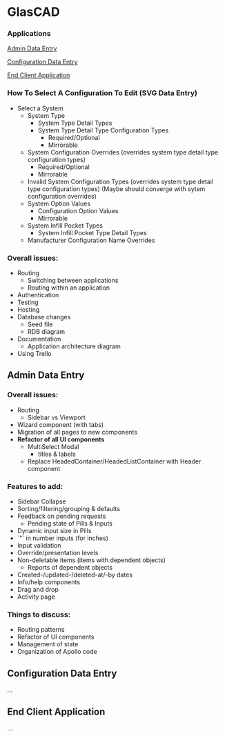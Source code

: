 
# GlasCAD

### Applications

[Admin Data Entry](#admin)

[Configuration Data Entry](#configuration)

[End Client Application](#client)

### How To Select A Configuration To Edit (SVG Data Entry)

- Select a System
    - System Type
        - System Type Detail Types
        - System Type Detail Type Configuration Types
            - Required/Optional
            - Mirrorable
    - System Configuration Overrides (overrides system type detail type configuration types)
        - Required/Optional
        - Mirrorable
    - Invalid System Configuration Types (overrides system type detail type configuration types)
        (Maybe should converge with sytem configuration overrides)
    - System Option Values
        - Configuration Option Values
        - Mirrorable
    - System Infill Pocket Types
        - System Infill Pocket Type Detail Types
    - Manufacturer Configuration Name Overrides

### Overall issues:
- Routing
    - Switching between applications
    - Routing within an application
- Authentication
- Testing
- Hosting
- Database changes
    - Seed file
    - RDB diagram
- Documentation
    - Application architecture diagram
- Using Trello


## <a name="admin"></a> Admin Data Entry

### Overall issues:
- Routing
    - Sidebar vs Viewport
- Wizard component (with tabs)
- Migration of all pages to new components
- **Refactor of all UI components**
    - MultiSelect Modal
        - titles & labels
    - Replace HeadedContainer/HeadedListContainer with Header component

### Features to add:
- Sidebar Collapse
- Sorting/filtering/grouping & defaults
- Feedback on pending requests
    - Pending state of Pills & Inputs
- Dynamic input size in Pills
- \`"\` in number inputs (for inches)
- Input validation
- Override/presentation levels
- Non-deletable items (items with dependent objects)
    - Reports of dependent objects
- Created-/updated-/deleted-at/-by dates
- Info/help components
- Drag and drop
- Activity page

### Things to discuss:
- Routing patterns
- Refactor of UI components
- Management of state
- Organization of Apollo code


## <a name="configuration"></a> Configuration Data Entry

...

## <a name="client"></a> End Client Application

...
